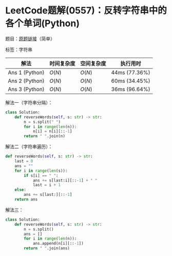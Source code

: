 # LeetCode题解(0557)：反转字符串中的各个单词(Python)

题目：[原题链接](https://leetcode-cn.com/problems/reverse-words-in-a-string-iii/)（简单）

标签：字符串

| 解法           | 时间复杂度 | 空间复杂度 | 执行用时      |
| -------------- | ---------- | ---------- | ------------- |
| Ans 1 (Python) | $O(N)$     | $O(N)$     | 44ms (77.36%) |
| Ans 2 (Python) | $O(N)$     | $O(N)$     | 60ms (34.45%) |
| Ans 3 (Python) | $O(N)$     | $O(N)$     | 36ms (96.64%) |

解法一（字符串分隔）：

```python
class Solution:
    def reverseWords(self, s: str) -> str:
        n = s.split(" ")
        for i in range(len(n)):
            n[i] = n[i][::-1]
        return " ".join(n)
```

解法二（字符串遍历）：

```python
def reverseWords(self, s: str) -> str:
    last = 0
    ans = ""
    for i in range(len(s)):
        if s[i] == " ":
            ans += s[last:i][::-1] + " "
            last = i + 1
    else:
        ans += s[last:][::-1]
    return ans
```

解法三：

```python
class Solution:
    def reverseWords(self, s: str) -> str:
        n = s.split()
        ans = []
        for i in range(len(n)):
            ans.append(n[i][::-1])
        return " ".join(ans)
```